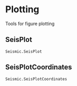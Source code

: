 # Plotting
Tools for figure plotting

## SeisPlot

```@docs
Seismic.SeisPlot
```
## SeisPlotCoordinates

```@docs
Seismic.SeisPlotCoordinates
```
